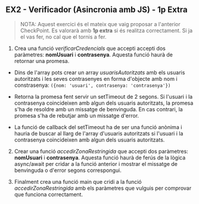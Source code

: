 ## EX2 - Verificador (Asincronia amb JS) - 1p Extra

> NOTA: Aquest exercici és el mateix que vaig proposar a l'anterior CheckPoint.  Es valorarà amb **1p extra** si és realitza correctament. Si ja el vas fer, no cal que el tornis a fer.

1. Crea una funció _verificarCredencials_ que accepti accepti dos paràmetres: **nomUsuari** i **contrasenya**. Aquesta funció haurà de retornar una promesa.

- Dins de l'array pots crear un array _usuarisAutoritzats_ amb els usuaris autoritzats i les seves contrasenyes en forma d'objecte amb nom i constrasenya:
  `({nom: 'usuari', contrasenya: 'contrasenya'})`

- Retorna la promesa fent servir un setTimeout de 2 segons. Si l'usuari i la contrasenya coincideixen amb algun dels usuaris autoritzats, la promesa s'ha de resoldre amb un missatge de benvinguda. En cas contrari, la promesa s'ha de rebutjar amb un missatge d'error.

- La funció de callback del setTimeout ha de ser una funció anònima i hauria de buscar al llarg de l'array d'usuaris autoritzats si l'usuari i la contrasenya coincideixen amb algun dels usuaris autoritzats.

2. Crear una funció _accedirZonaRestringida_ que accepti dos paràmetres: **nomUsuari** i **contrasenya**. Aquesta funció haurà de ferús de la lògica async/await per cridar a la funció anterior i mostrar el missatge de benvinguda o d'error segons correspongui.

3. Finalment crea una funció main que cridi a la funció _accedirZonaRestringida_ amb els paràmetres que vulguis per comprovar que funciona correctament.
